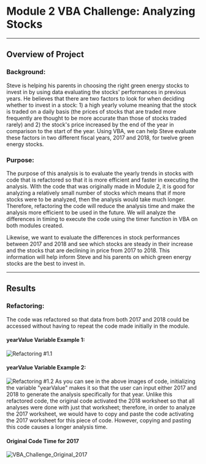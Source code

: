 # Module 2 VBA Challenge: Analyzing Stocks
---
## Overview of Project
### Background:
Steve is helping his parents in choosing the right green energy stocks to invest in by using data evaluating the stocks' performances in previous years. He believes that there are two factors to look for when deciding whether to invest in a stock: 1) a high yearly volume meaning that the stock is traded on a daily basis (the prices of stocks that are traded more frequently are thought to be more accurate than those of stocks traded rarely) and 2) the stock's price increased by the end of the year in comparison to the start of the year. Using VBA, we can help Steve evaluate these factors in two different fiscal years, 2017 and 2018, for twelve green energy stocks.
### Purpose:
The purpose of this analysis is to evaluate the yearly trends in stocks with code that is refactored so that it is more efficient and faster in executing the analysis. With the code that was originally made in Module 2, it is good for analyzing a relatively small number of stocks which means that if more stocks were to be analyzed, then the analysis would take much longer. Therefore, refactoring the code will reduce the analysis time and make the analysis more efficient to be used in the future. We will analyze the differences in timing to execute the code using the timer function in VBA on both modules created.

Likewise, we want to evaluate the differences in stock performances between 2017 and 2018 and see which stocks are steady in their increase and the stocks that are declining in price from 2017 to 2018. This information will help inform Steve and his parents on which green energy stocks are the best to invest in.

---
## Results
### Refactoring:
The code was refactored so that data from both 2017 and 2018 could be accessed without having to repeat the code made initially in the module.
#### yearValue Variable Example 1:
![Refactoring #1.1](https://github.com/mbroad1/stock-analysis/blob/main/VBA%20Challenge%20Resources/Refactoring%20%231.1.png)
#### yearValue Variable Example 2:
![Refactoring #1.2](https://github.com/mbroad1/stock-analysis/blob/main/VBA%20Challenge%20Resources/Refactoring%20%231.2.png)
As you can see in the above images of code, initializing the variable "yearValue" makes it so that the user can input either 2017 and 2018 to generate the analysis specifically for that year. Unlike this refactored code, the original code activated the 2018 worksheet so that all analyses were done with just that worksheet; therefore, in order to analyze the 2017 worksheet, we would have to copy and paste the code activating the 2017 worksheet for this piece of code. However, copying and pasting this code causes a longer analysis time.
#### Original Code Time for 2017
![VBA_Challenge_Original_2017](https://github.com/mbroad1/stock-analysis/blob/main/VBA%20Challenge%20Resources/VBA_Challenge_2017_Original.png)
